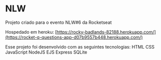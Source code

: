 # NLW
Projeto criado para o evento NLW#6 da Rocketseat

Hospedado em heroku: [https://rocky-badlands-82188.herokuapp.com/](https://rocket-q-questions-app-d07b9557b448.herokuapp.com/)

Esse projeto foi desenvolvido com as seguintes tecnologias:
HTML
CSS
JavaScript
NodeJS
EJS
Express
SQLite
